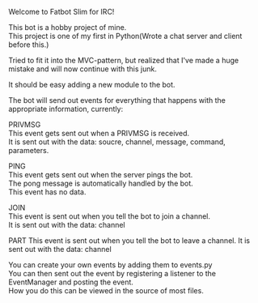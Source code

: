 Welcome to Fatbot Slim for IRC!

This bot is a hobby project of mine.  
This project is one of my first in Python(Wrote a chat server and client before this.)  

Tried to fit it into the MVC-pattern, but realized that I've made a huge mistake and will now continue with this junk.

It should be easy adding a new module to the bot.  
  
The bot will send out events for everything that happens with the appropriate information, currently:  
   
PRIVMSG  
  This event gets sent out when a PRIVMSG is received.  
  It is sent out with the data: soucre, channel, message, command, parameters.  
   
   
   
PING  
  This event gets sent out when the server pings the bot.  
  The pong message is automatically handled by the bot.  
  This event has no data.  
   
   
   
JOIN  
  This event is sent out when you tell the bot to join a channel.  
  It is sent out with the data: channel  

PART
  This event is sent out when you tell the bot to leave a channel.
  It is sent out with the data: channel
  
  
  
You can create your own events by adding them to events.py  
You can then sent out the event by registering a listener to the EventManager and posting the event.  
How you do this can be viewed in the source of most files.  